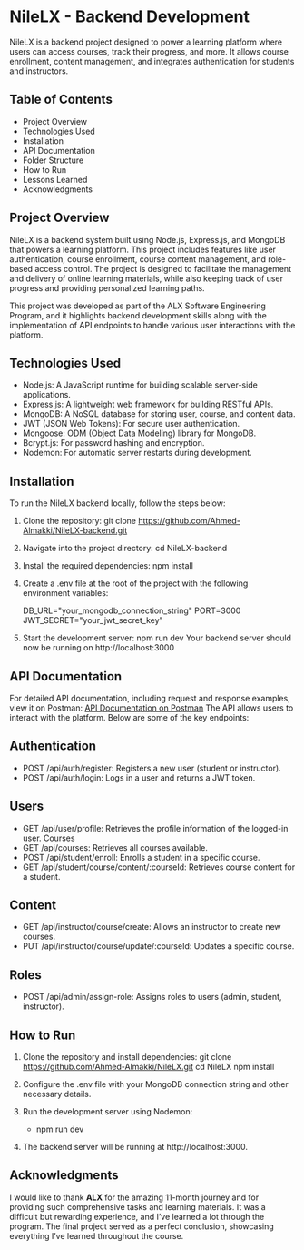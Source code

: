 # NileLX - Backend Development
NileLX is a backend project designed to power a learning platform where users can access courses, track their progress, and more. It allows course enrollment, content management, and integrates authentication for students and instructors.
## Table of Contents
* Project Overview
* Technologies Used
* Installation
* API Documentation
* Folder Structure
* How to Run
* Lessons Learned
* Acknowledgments

## Project Overview
NileLX is a backend system built using Node.js, Express.js, and MongoDB that powers a learning platform. This project includes features like user authentication, course enrollment, course content management, and role-based access control. The project is designed to facilitate the management and delivery of online learning materials, while also keeping track of user progress and providing personalized learning paths.

This project was developed as part of the ALX Software Engineering Program, and it highlights backend development skills along with the implementation of API endpoints to handle various user interactions with the platform.

## Technologies Used
* Node.js: A JavaScript runtime for building scalable server-side applications.
* Express.js: A lightweight web framework for building RESTful APIs.
* MongoDB: A NoSQL database for storing user, course, and content data.
* JWT (JSON Web Tokens): For secure user authentication.
* Mongoose: ODM (Object Data Modeling) library for MongoDB.
* Bcrypt.js: For password hashing and encryption.
* Nodemon: For automatic server restarts during development.
## Installation
To run the NileLX backend locally, follow the steps below:

1. Clone the repository:
    git clone https://github.com/Ahmed-Almakki/NileLX-backend.git

2. Navigate into the project directory:
    cd NileLX-backend

3. Install the required dependencies:
    npm install

4. Create a .env file at the root of the project with the following environment variables:

    DB_URL="your_mongodb_connection_string"
    PORT=3000
    JWT_SECRET="your_jwt_secret_key"

5. Start the development server:
    npm run dev
Your backend server should now be running on http://localhost:3000

## API Documentation
For detailed API documentation, including request and response examples, view it on Postman: [API Documentation on Postman](https://documenter.getpostman.com/view/your_collection_id)
The API allows users to interact with the platform. Below are some of the key endpoints:

## Authentication
* POST /api/auth/register: Registers a new user (student or instructor).
* POST /api/auth/login: Logs in a user and returns a JWT token.
## Users
* GET /api/user/profile: Retrieves the profile information of the logged-in user.
Courses
* GET /api/courses: Retrieves all courses available.
* POST /api/student/enroll: Enrolls a student in a specific course.
* GET /api/student/course/content/:courseId: Retrieves course content for a student.
## Content
* GET /api/instructor/course/create: Allows an instructor to create new courses.
* PUT /api/instructor/course/update/:courseId: Updates a specific course.
## Roles
* POST /api/admin/assign-role: Assigns roles to users (admin, student, instructor).

## How to Run
1. Clone the repository and install dependencies:
    git clone https://github.com/Ahmed-Almakki/NileLX.git
    cd NileLX
    npm install
2. Configure the .env file with your MongoDB connection string and other necessary details.

3. Run the development server using Nodemon:

    * npm run dev
4. The backend server will be running at http://localhost:3000.


## Acknowledgments
I would like to thank **ALX** for the amazing 11-month journey and for providing such comprehensive tasks and learning materials. It was a difficult but rewarding experience, and I’ve learned a lot through the program. The final project served as a perfect conclusion, showcasing everything I’ve learned throughout the course.